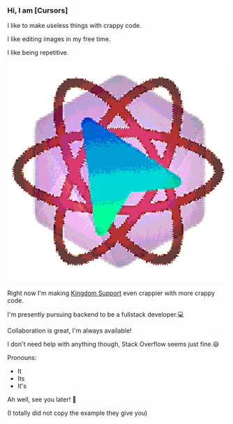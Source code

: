 ### Hi, I am \[Cursors\]

I like to make useless things with crappy code.

I like editing images in my free time.

I like being repetitive.

![me](invertme.png)

Right now I'm making [Kingdom Support](https://github.com/cursorsdottsx/kingdom-support-bot) even crappier with more crappy code.

I'm presently pursuing backend to be a fullstack developer.💻

Collaboration is great, I'm always available!

I don't need help with anything though, Stack Overflow seems just fine.😃

Pronouns:
- It
- Its
- It's

Ah well, see you later! 👋

(I totally did not copy the example they give you)
